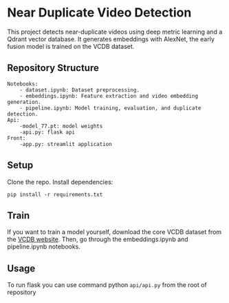 # Near Duplicate Video Detection

This project detects near-duplicate videos using deep metric learning and a Qdrant vector database. It generates embeddings with AlexNet, the early fusion model is trained on the VCDB dataset.

## Repository Structure

    Notebooks:
        - dataset.ipynb: Dataset preprocessing.
        - embeddings.ipynb: Feature extraction and video embedding generation.
        - pipeline.ipynb: Model training, evaluation, and duplicate detection.
    Api:
        -model_77.pt: model weights
        -api.py: flask api
    Front:
        -app.py: streamlit application

## Setup

Clone the repo.
Install dependencies:

    pip install -r requirements.txt

## Train

If you want to train a model yourself, download the core VCDB dataset from the [VCDB website](https://fvl.fudan.edu.cn/dataset/vcdb/list.htm). Then, go through the embeddings.ipynb and pipeline.ipynb notebooks.

## Usage

To run flask you can use command python `api/api.py` from the root of repository
